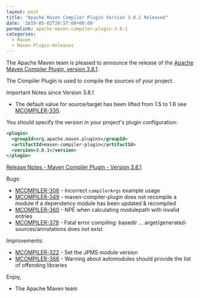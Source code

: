 ```yaml
---
layout: post
title: "Apache Maven Compiler Plugin Version 3.8.1 Released"
date: '2019-05-02T20:57:08+00:00'
permalink: apache-maven-compiler-plugin-3-8-1
categories:
  - Maven
  - Maven-Plugin-Releases
---
```

The Apache Maven team is pleased to announce the release of the
[Apache Maven Compiler Plugin, version 3.8.1](https://maven.apache.org/plugins/maven-compiler-plugin/).

The Compiler Plugin is used to compile the sources of your project.

Important Notes since Version 3.8.1

* The default value for source/target has been lifted
  from 1.5 to 1.6 see [MCOMPILER-335](https://issues.apache.org/jira/browse/MCOMPILER-335).


You should specify the version in your project's plugin configuration:

```xml
<plugin>
  <groupId>org.apache.maven.plugins</groupId>
  <artifactId>maven-compiler-plugin</artifactId>
  <version>3.8.1</version>
</plugin>
```

<!-- more -->

[Release Notes - Maven Compiler Plugin - Version 3.8.1](https://issues.apache.org/jira/secure/ReleaseNote.jspa?projectId=12317225&version=12343484)

Bugs:

* [MCOMPILER-306](https://issues.apache.org/jira/browse/MCOMPILER-306) - Incorrect `compilerArgs` example usage
* [MCOMPILER-349](https://issues.apache.org/jira/browse/MCOMPILER-349) - maven-compiler-plugin does not recompile a module if a dependency module has been updated & recompiled
* [MCOMPILER-360](https://issues.apache.org/jira/browse/MCOMPILER-360) - NPE when calculating modulepath with invalid entries
* [MCOMPILER-379](https://issues.apache.org/jira/browse/MCOMPILER-379) - Fatal error compiling: basedir ... arget/generated-sources/annotations does not exist

Improvements:

* [MCOMPILER-322](https://issues.apache.org/jira/browse/MCOMPILER-322) - Set the JPMS module version
* [MCOMPILER-366](https://issues.apache.org/jira/browse/MCOMPILER-366) - Warning about automodules should provide the list of offending libraries

Enjoy,

- The Apache Maven team
